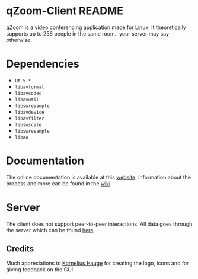 # qZoom-Client README
qZoom is a video conferencing application made for Linux. It theoretically supports up to 256 people in the same room.. your server may say otherwise. 

# Dependencies
* `Qt 5.*`
* `libavformat`
* `libavcodec`
* `libavutil`
* `libswresample`
* `libavdevice`
* `libavfilter`
* `libswscale`
* `libswresample`
* `libao`

# Documentation
The online documentation is available at this [website](https://tarves.no/docs/qZoom-Client/). Information about the process and more can be found in the 
[wiki](https://github.com/Feqzz/qZoom-Client/wiki).

# Server
The client does not support peer-to-peer interactions. All data goes through the server which can be found [here](https://github.com/Feqzz/qZoom-Server).

## Credits
Much appreciations to [Kornelius Hauge](https://www.behance.net/korneliushauge) for creating the logo, icons and for giving feedback on the GUI.

